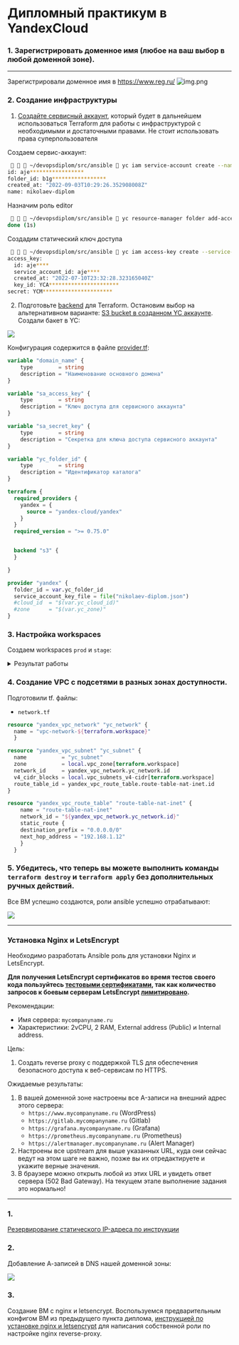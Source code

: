 # Дипломный практикум в YandexCloud

### 1. Зарегистрировать доменное имя (любое на ваш выбор в любой доменной зоне).

___

Зарегистрировали доменное имя в https://www.reg.ru/
![img.png](.png)

### 2. Создание инфраструктуры

1. [Создайте сервисный аккаунт](https://cloud.yandex.ru/docs/iam/operations/sa/create), который будет в дальнейшем использоваться Terraform для работы с инфраструктурой с необходимыми и достаточными правами. Не стоит использовать права суперпользователя

Создаем сервис-аккаунт:
```bash
    ~/devopsdiplom/src/ansible  yc iam service-account create --name nikolaev-diplom 
id: aje*****************
folder_id: b1g*****************
created_at: "2022-09-03T10:29:26.352908008Z"
name: nikolaev-diplom

```
Назначим роль editor
```bash
    ~/devopsdiplom/src/ansible  yc resource-manager folder add-access-binding bb1g***************** --role editor --subject serviceAccount:aje*****************
done (1s)
```
Создадим статический ключ доступа
```bash
    ~/devopsdiplom/src/ansible  yc iam access-key create --service-account-name nikolaev-diplom
access_key:
  id: aje****
  service_account_id: aje****
  created_at: "2022-07-10T23:32:28.323165040Z"
  key_id: YCA**********************
secret: YCM**********************
```

2. Подготовьте [backend](https://www.terraform.io/docs/language/settings/backends/index.html) для Terraform. Остановим выбор на альтернативном варианте:  [S3 bucket в созданном YC аккаунте](https://cloud.yandex.ru/docs/storage/operations/buckets/create).
Создали бакет в YC:

![](.png)

Конфигурация содержится в файле [provider.tf](./src/terraform/provider.tf):

```terraform
variable "domain_name" {
    type        = string
    description = "Наименование основного домена"
}

variable "sa_access_key" {
    type        = string
    description = "Ключ доступа для сервисного аккаунта"
}

variable "sa_secret_key" {
    type        = string
    description = "Секретка для ключа доступа сервисного аккаунта"
}

variable "yc_folder_id" {
    type        = string
    description = "Идентификатор каталога"
}

terraform {
  required_providers {
    yandex = {
      source = "yandex-cloud/yandex"
    }
  }
  required_version = ">= 0.75.0"


  backend "s3" {
  }

}

provider "yandex" {
  folder_id = var.yc_folder_id
  service_account_key_file = file("nikolaev-diplom.json")
  #cloud_id  = "$(var.yc_cloud_id)"
  #zone      = "$(var.yc_zone)"
}
```

### 3. Настройка workspaces 

Создаем workspaces `prod` и `stage`:
<details><summary>Результат работы</summary>
```bash 
    ~/devopsdiplom/src/terraform  terraform workspace new prod
Created and switched to workspace "prod"!

You're now on a new, empty workspace. Workspaces isolate their state,
so if you run "terraform plan" Terraform will not see any existing state
for this configuration.
    ~/devopsdiplom/src/terraform  terraform workspace new stage
Created and switched to workspace "stage"!

You're now on a new, empty workspace. Workspaces isolate their state,
so if you run "terraform plan" Terraform will not see any existing state
for this configuration.
```

Проверяем наличие созданных workspace:
```bash
    ~/devopsdiplom/src/terraform  terraform workspace list                                                                       
  default
  prod
* stage

```
</details>

### 4. Создание VPC с подсетями в разных зонах доступности.

Подготовили tf. файлы: 
* `network.tf`
```terraform
resource "yandex_vpc_network" "yc_network" {
  name = "vpc-network-${terraform.workspace}"
  }

resource "yandex_vpc_subnet" "yc_subnet" {
  name           = "yc_subnet"
  zone           = local.vpc_zone[terraform.workspace]
  network_id     = yandex_vpc_network.yc_network.id
  v4_cidr_blocks = local.vpc_subnets_v4-cidr[terraform.workspace]
  route_table_id = yandex_vpc_route_table.route-table-nat-inet.id
}

resource "yandex_vpc_route_table" "route-table-nat-inet" {
    name = "route-table-nat-inet"
    network_id = "${yandex_vpc_network.yc_network.id}"
    static_route {
    destination_prefix = "0.0.0.0/0"
    next_hop_address = "192.168.1.12"
    }
  }
```
</details>

### 5. Убедитесь, что теперь вы можете выполнить команды `terraform destroy` и `terraform apply` без дополнительных ручных действий.

Все ВМ успешно создаются, роли ansible успешно отрабатывают:

![](VM.png)

---
### Установка Nginx и LetsEncrypt

Необходимо разработать Ansible роль для установки Nginx и LetsEncrypt.

**Для получения LetsEncrypt сертификатов во время тестов своего кода пользуйтесь [тестовыми сертификатами](https://letsencrypt.org/docs/staging-environment/), так как количество запросов к боевым серверам LetsEncrypt [лимитировано](https://letsencrypt.org/docs/rate-limits/).**

Рекомендации:
  - Имя сервера: `mycompanyname.ru`
  - Характеристики: 2vCPU, 2 RAM, External address (Public) и Internal address.

Цель:

1. Создать reverse proxy с поддержкой TLS для обеспечения безопасного доступа к веб-сервисам по HTTPS.

Ожидаемые результаты:

1. В вашей доменной зоне настроены все A-записи на внешний адрес этого сервера:
    - `https://www.mycompanyname.ru` (WordPress)
    - `https://gitlab.mycompanyname.ru` (Gitlab)
    - `https://grafana.mycompanyname.ru` (Grafana)
    - `https://prometheus.mycompanyname.ru` (Prometheus)
    - `https://alertmanager.mycompanyname.ru` (Alert Manager)
2. Настроены все upstream для выше указанных URL, куда они сейчас ведут на этом шаге не важно, позже вы их отредактируете и укажите верные значения.
3. В браузере можно открыть любой из этих URL и увидеть ответ сервера (502 Bad Gateway). На текущем этапе выполнение задания это нормально!

___

### 1. 
[Резервирование статического IP-адреса по инструкции](https://cloud.yandex.ru/docs/vpc/operations/get-static-ip) 

### 2. 
Добавление А-записей в DNS нашей доменной зоны:

![](dns.png)

### 3. 
Создание ВМ с nginx и letsencrypt. Воспользуемся предварительным конфигом ВМ из предыдущего пункта диплома,
[инструкцией по установке nginx и letsencrypt](https://gist.github.com/mattiaslundberg/ba214a35060d3c8603e9b1ec8627d349) для написания собственной роли по настройке nginx reverse-proxy.
